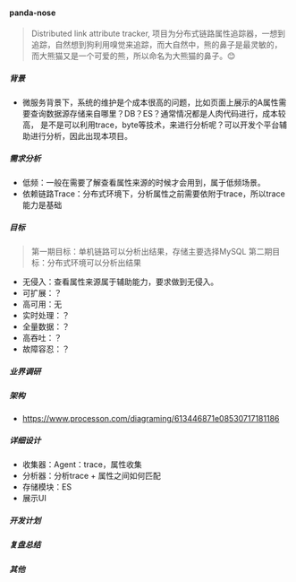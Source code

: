 #### panda-nose
> Distributed link attribute tracker, 项目为分布式链路属性追踪器，一想到追踪，自然想到狗利用嗅觉来追踪，而大自然中，熊的鼻子是最灵敏的，
而大熊猫又是一个可爱的熊，所以命名为大熊猫的鼻子。😊

##### 背景
- 微服务背景下，系统的维护是个成本很高的问题，比如页面上展示的A属性需要查询数据源存储来自哪里？DB？ES？通常情况都是人肉代码进行，成本较高，
是不是可以利用trace，byte等技术，来进行分析呢？可以开发个平台辅助进行分析，因此出现本项目。

##### 需求分析
- 低频：一般在需要了解查看属性来源的时候才会用到，属于低频场景。
- 依赖链路Trace：分布式环境下，分析属性之前需要依附于trace，所以trace能力是基础

##### 目标
> 第一期目标：单机链路可以分析出结果，存储主要选择MySQL
> 第二期目标：分布式环境可以分析出结果
- 无侵入：查看属性来源属于辅助能力，要求做到无侵入。
- 可扩展：？
- 高可用：无
- 实时处理：？
- 全量数据：？
- 高吞吐：？
- 故障容忍：？

##### 业界调研

##### 架构

- https://www.processon.com/diagraming/613446871e08530717181186

##### 详细设计
- 收集器：Agent：trace，属性收集
- 分析器：分析trace + 属性之间如何匹配
- 存储模块：ES
- 展示UI

##### 开发计划

##### 复盘总结

##### 其他
